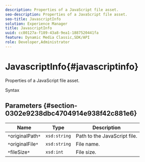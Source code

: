 ```yaml
---
description: Properties of a JavaScript file asset.
seo-description: Properties of a JavaScript file asset.
seo-title: JavascriptInfo
solution: Experience Manager
title: JavascriptInfo
uuid: cc80127a-f189-43a8-9ea1-1887520441fa
feature: Dynamic Media Classic,SDK/API
role: Developer,Administrator
---
```


# JavascriptInfo{#javascriptinfo}

Properties of a JavaScript file asset.

 Syntax 

## Parameters {#section-0302e9238dbc4704914e938f42c881e6}

|  Name  | Type  | Description  |
|---|---|---|
|  `*`originalPath`*`  | `xsd:string`  | Path to the JavaScript file.  |
|  `*`originalFile`*`  | `xsd:string`  | File name.  |
|  `*`fileSize`*`  | `xsd:int`  | File size.  |


